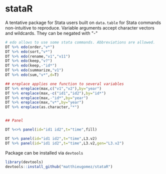 stataR
======

A tentative package for Stata users built on `data.table`
for Stata commands non-intuitive to reproduce.
Variable arguments accept character vectors and wildcards. They can be negated with "-"

````R
# edo allows to use some stata commands. Abbreviations are allowed.
DT %>% edo(order,"v*")
DT %>% edo(sort,"v*")
DT %>% edo(rename,"v1","v11")
DT %>% edo(keep,"v?")
DT %>% edo(keep,-"id*")
DT %>% edo(summarize,"v1")
DT %>% edo(sum,"v*",d=T)

## ereplace applies one function to several variables
DT %>% ereplace(max,c("v1","v2"),by="year")
DT %>% ereplace(max,-c("id1","id2"),by="id*")
DT %>% ereplace(max,-"id*",by="year")
DT %>% ereplace(max,"v*",by="year")
DT %>% ereplace(as.character,"*")


## Panel

DT %<>% panel(id="id1 id2",t="time",fill)

DT %>% panel(id="id1 id2",t="time",L3.v2)
DT %>% panel(id="id1 id2",t="time",L3.v2,gen="L3.v2")
````



Package can be installed via `devtools`

````R
library(devtools)
devtools::install_github("matthieugomez/stataR")
````
